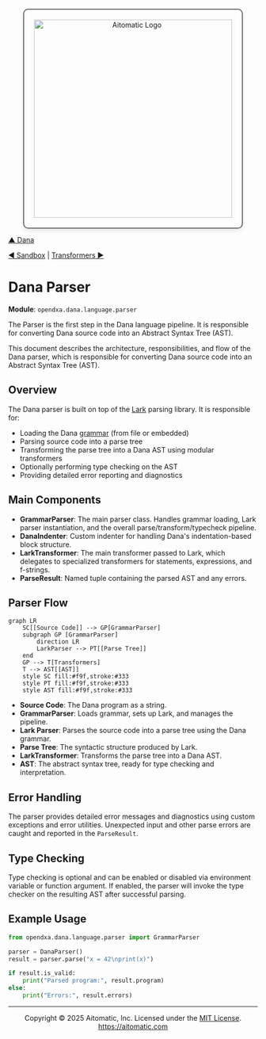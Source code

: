 <p align="center">
  <img src="https://cdn.prod.website-files.com/62a10970901ba826988ed5aa/62d942adcae82825089dabdb_aitomatic-logo-black.png" alt="Aitomatic Logo" width="400" style="border: 2px solid #666; border-radius: 10px; padding: 20px; box-shadow: 0 4px 8px rgba(0,0,0,0.1);"/>
</p>

[▲ Dana](./dana.md) 

[◀ Sandbox](./sandbox.md) | [Transformers ▶︎](./transformers.md)

# Dana Parser

**Module**: `opendxa.dana.language.parser`

The Parser is the first step in the Dana language pipeline. It is responsible for converting Dana source code into an Abstract Syntax Tree (AST).

This document describes the architecture, responsibilities, and flow of the Dana parser, which is responsible for converting Dana source code into an Abstract Syntax Tree (AST).

## Overview

The Dana parser is built on top of the [Lark](https://github.com/lark-parser/lark) parsing library. It is responsible for:

- Loading the Dana [grammar](./grammar.md) (from file or embedded)
- Parsing source code into a parse tree
- Transforming the parse tree into a Dana AST using modular transformers
- Optionally performing type checking on the AST
- Providing detailed error reporting and diagnostics

## Main Components

- **GrammarParser**: The main parser class. Handles grammar loading, Lark parser instantiation, and the overall parse/transform/typecheck pipeline.
- **DanaIndenter**: Custom indenter for handling Dana's indentation-based block structure.
- **LarkTransformer**: The main transformer passed to Lark, which delegates to specialized transformers for statements, expressions, and f-strings.
- **ParseResult**: Named tuple containing the parsed AST and any errors.

## Parser Flow

```mermaid
graph LR
    SC[[Source Code]] --> GP[GrammarParser]
    subgraph GP [GrammarParser]
        direction LR
        LarkParser --> PT[[Parse Tree]]
    end
    GP --> T[Transformers]
    T --> AST[[AST]]
    style SC fill:#f9f,stroke:#333
    style PT fill:#f9f,stroke:#333
    style AST fill:#f9f,stroke:#333
```

- **Source Code**: The Dana program as a string.
- **GrammarParser**: Loads grammar, sets up Lark, and manages the pipeline.
- **Lark Parser**: Parses the source code into a parse tree using the Dana grammar.
- **Parse Tree**: The syntactic structure produced by Lark.
- **LarkTransformer**: Transforms the parse tree into a Dana AST.
- **AST**: The abstract syntax tree, ready for type checking and interpretation.

## Error Handling

The parser provides detailed error messages and diagnostics using custom exceptions and error utilities. Unexpected input and other parse errors are caught and reported in the `ParseResult`.

## Type Checking

Type checking is optional and can be enabled or disabled via environment variable or function argument. If enabled, the parser will invoke the type checker on the resulting AST after successful parsing.

## Example Usage

```python
from opendxa.dana.language.parser import GrammarParser

parser = DanaParser()
result = parser.parse("x = 42\nprint(x)")

if result.is_valid:
    print("Parsed program:", result.program)
else:
    print("Errors:", result.errors)
```

---
<p align="center">
Copyright © 2025 Aitomatic, Inc. Licensed under the <a href="../../../LICENSE.md">MIT License</a>.<br/>
<a href="https://aitomatic.com">https://aitomatic.com</a>
</p> 
